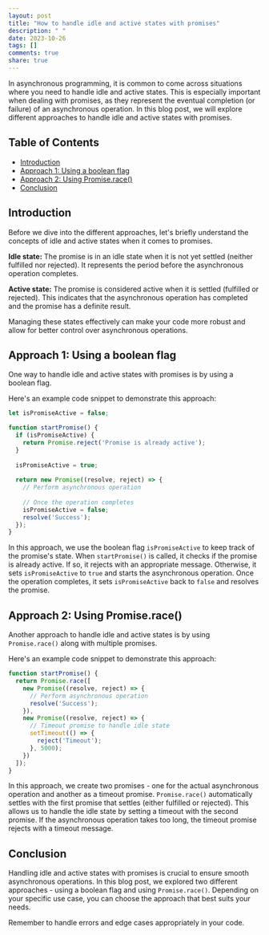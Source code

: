 ```yaml
---
layout: post
title: "How to handle idle and active states with promises"
description: " "
date: 2023-10-26
tags: []
comments: true
share: true
---
```


In asynchronous programming, it is common to come across situations where you need to handle idle and active states. This is especially important when dealing with promises, as they represent the eventual completion (or failure) of an asynchronous operation. In this blog post, we will explore different approaches to handle idle and active states with promises.

## Table of Contents
- [Introduction](#introduction)
- [Approach 1: Using a boolean flag](#approach-1-using-a-boolean-flag)
- [Approach 2: Using Promise.race()](#approach-2-using-promiserace)
- [Conclusion](#conclusion)

## Introduction
Before we dive into the different approaches, let's briefly understand the concepts of idle and active states when it comes to promises.

**Idle state:** The promise is in an idle state when it is not yet settled (neither fulfilled nor rejected). It represents the period before the asynchronous operation completes.

**Active state:** The promise is considered active when it is settled (fulfilled or rejected). This indicates that the asynchronous operation has completed and the promise has a definite result.

Managing these states effectively can make your code more robust and allow for better control over asynchronous operations.

## Approach 1: Using a boolean flag
One way to handle idle and active states with promises is by using a boolean flag. 

Here's an example code snippet to demonstrate this approach:

```javascript
let isPromiseActive = false;

function startPromise() {
  if (isPromiseActive) {
    return Promise.reject('Promise is already active');
  }
  
  isPromiseActive = true;
  
  return new Promise((resolve, reject) => {
    // Perform asynchronous operation
  
    // Once the operation completes
    isPromiseActive = false;
    resolve('Success');
  });
}
```

In this approach, we use the boolean flag `isPromiseActive` to keep track of the promise's state. When `startPromise()` is called, it checks if the promise is already active. If so, it rejects with an appropriate message. Otherwise, it sets `isPromiseActive` to `true` and starts the asynchronous operation. Once the operation completes, it sets `isPromiseActive` back to `false` and resolves the promise.

## Approach 2: Using Promise.race()
Another approach to handle idle and active states is by using `Promise.race()` along with multiple promises. 

Here's an example code snippet to demonstrate this approach:

```javascript
function startPromise() {
  return Promise.race([
    new Promise((resolve, reject) => {
      // Perform asynchronous operation
      resolve('Success');
    }),
    new Promise((resolve, reject) => {
      // Timeout promise to handle idle state
      setTimeout(() => {
        reject('Timeout');
      }, 5000);
    })
  ]);
}
```

In this approach, we create two promises - one for the actual asynchronous operation and another as a timeout promise. `Promise.race()` automatically settles with the first promise that settles (either fulfilled or rejected). This allows us to handle the idle state by setting a timeout with the second promise. If the asynchronous operation takes too long, the timeout promise rejects with a timeout message.

## Conclusion
Handling idle and active states with promises is crucial to ensure smooth asynchronous operations. In this blog post, we explored two different approaches - using a boolean flag and using `Promise.race()`. Depending on your specific use case, you can choose the approach that best suits your needs.

Remember to handle errors and edge cases appropriately in your code.